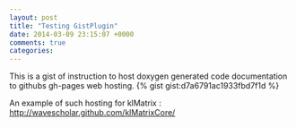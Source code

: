 ```yaml
---
layout: post
title: "Testing GistPlugin"
date: 2014-03-09 23:15:07 +0000
comments: true
categories: 
---
```

This is a gist of instruction to host doxygen generated code documentation to githubs gh-pages web hosting. 
{% gist gist:d7a6791ac1933fbd7f1d %}

An example of such hosting for klMatrix : http://wavescholar.github.com/klMatrixCore/

